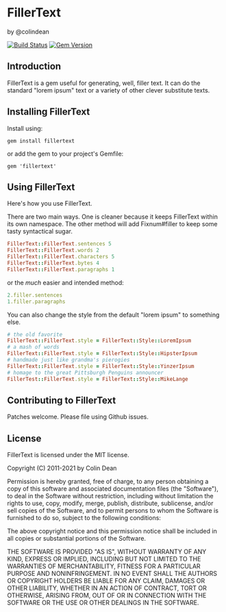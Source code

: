 FillerText
==========

by @colindean

[![Build Status](https://secure.travis-ci.org/colindean/fillertext.png?branch=master)](http://travis-ci.org/colindean/fillertext)
[![Gem Version](https://badge.fury.io/rb/fillertext.png)](http://badge.fury.io/rb/fillertext)

Introduction
------------

FillerText is a gem useful for generating, well, filler text. It can do the
standard "lorem ipsum" text or a variety of other clever substitute texts.

Installing FillerText
---------------------

Install using:

    gem install fillertext

or add the gem to your project's Gemfile:

    gem 'fillertext'

Using FillerText
----------------

Here's how you use FillerText. 

There are two main ways. One is cleaner because it keeps FillerText within its
own namespace. The other method will add Fixnum#filler to keep some tasty
syntactical sugar.

```ruby
FillerText::FillerText.sentences 5
FillerText::FillerText.words 2
FillerText::FillerText.characters 5
FillerText::FillerText.bytes 4
FillerText::FillerText.paragraphs 1
```

or the *much* easier and intended method:

```ruby
2.filler.sentences
1.filler.paragraphs
```

You can also change the style from the default "lorem ipsum" to something else.

```ruby
# the old favorite
FillerText::FillerText.style = FillerText::Style::LoremIpsum
# a mash of words
FillerText::FillerText.style = FillerText::Style::HipsterIpsum
# handmade just like grandma's pierogies
FillerText::FillerText.style = FillerText::Style::YinzerIpsum
# homage to the great Pittsburgh Penguins announcer
FillerTest::FillerText.style = FillerText::Style::MikeLange
```

Contributing to FillerText
--------------------------

Patches welcome. Please file using Github issues.


License
-------

FillerText is licensed under the MIT license.

Copyright (C) 2011-2021 by Colin Dean

Permission is hereby granted, free of charge, to any person obtaining a copy
of this software and associated documentation files (the "Software"), to deal
in the Software without restriction, including without limitation the rights
to use, copy, modify, merge, publish, distribute, sublicense, and/or sell
copies of the Software, and to permit persons to whom the Software is
furnished to do so, subject to the following conditions:

The above copyright notice and this permission notice shall be included in
all copies or substantial portions of the Software.

THE SOFTWARE IS PROVIDED "AS IS", WITHOUT WARRANTY OF ANY KIND, EXPRESS OR
IMPLIED, INCLUDING BUT NOT LIMITED TO THE WARRANTIES OF MERCHANTABILITY,
FITNESS FOR A PARTICULAR PURPOSE AND NONINFRINGEMENT. IN NO EVENT SHALL THE
AUTHORS OR COPYRIGHT HOLDERS BE LIABLE FOR ANY CLAIM, DAMAGES OR OTHER
LIABILITY, WHETHER IN AN ACTION OF CONTRACT, TORT OR OTHERWISE, ARISING FROM,
OUT OF OR IN CONNECTION WITH THE SOFTWARE OR THE USE OR OTHER DEALINGS IN
THE SOFTWARE.
